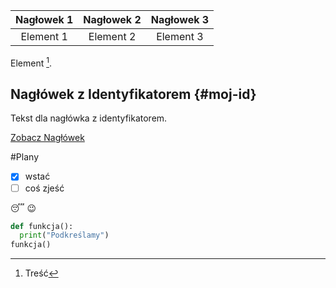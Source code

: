 |Nagłowek 1|Nagłowek 2| Nagłowek 3|
|:--------:|:--------:|:---------:|
|Element 1 | Element 2| Element 3 |



Element [^1].
[^1]: Treść



## Nagłówek z Identyfikatorem {#moj-id}

Tekst dla nagłówka z identyfikatorem.

[Zobacz Nagłówek](#moj-id)



#Plany
- [x] wstać
- [ ] coś zjeść

 :sleeping:
 :wink:


```python
def funkcja():
  print("Podkreślamy")
funkcja()
```


